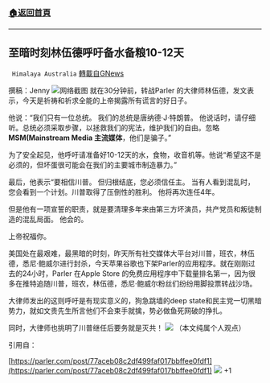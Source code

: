 ###  [:house:返回首頁](https://github.com/ourhimalayas/txt)
---

## 至暗时刻林伍德呼吁备水备粮10-12天
` Himalaya Australia` [轉載自GNews](https://gnews.org/zh-hans/736266/)

撰稿：Jenny
![]()![](https://gnews.org/wp-content/uploads/2021/01/IMG_7102.jpg)网络截图
就在30分钟前，转战Parler 的大律师林伍德，发文表示，今天是祈祷和祈求全能的上帝揭露所有谎言的好日子。

他说：“我们只有一位总统。 我们的总统是唐纳德·J·特朗普。 他说话时，请仔细听。总统必须采取步骤，以拯救我们的宪法，维护我们的自由。忽略**MSM(Mainstream Media 主流媒体**，他们是骗子。”

为了安全起见，他呼吁请准备好10-12天的水，食物，收音机等。他说“希望这不是必须的，但坏蛋很可能会在我们的主要城市制造暴力。”

最后，他表示“要相信川普。 但归根结底，您必须信任主。 当有人看到混乱时，您会看到一个计划。川普取得了压倒性的胜利。 他将再次连任4年。

但是他有一项宣誓的职责，就是要清理多年来由第三方坏演员，共产党员和叛徒制造的混乱局面。 他会的。

上帝祝福你。

美国处在最艰难，最黑暗的时刻，昨天所有社交媒体大平台对川普，班农，林伍德，悉尼·鲍威尔进行封杀，今天苹果谷歌也下架Parler的应用程序。就在刚刚过去的24小时，Parler 在Apple Store 的免费应用程序中下载量排名第一，因为很多在推特追随川普，班农，林伍德，悉尼·鲍威尔粉丝们纷纷用脚投票转战沙场。

大律师发出的这则呼吁是有现实意义的，狗急跳墙的deep state和民主党一切黑暗势力，就如文贵先生所言他们不会束手就擒，势必做鱼死网破的挣扎。

同时，大律师也挑明了川普继任后要务就是灭共！
![]()![](https://gnews.org/wp-content/uploads/2021/01/IMG_7100.png)
（本文纯属个人观点）

引用自：

[https://parler.com/post/77aceb08c2df499faf017bbffee0fdf1](https://parler.com/post/77aceb08c2df499faf017bbffee0fdf1)
![]()![](https://gnews.org/wp-content/uploads/2021/01/澳喜图标.png)
+1
